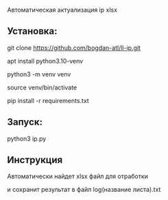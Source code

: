 Автоматическая актуализация ip xlsx

Установка:
-----------
git clone https://github.com/bogdan-atl/ll-ip.git

apt install python3.10-venv 

python3 -m venv venv

source venv/bin/activate

pip install -r requirements.txt

Запуск:
----------

python3 ip.py

Инструкция
-----------

Автоматически найдет xlsx файл для отработки 

и сохранит результат в файл log(название листа).txt
